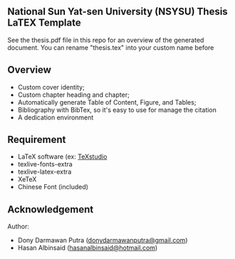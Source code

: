 ## National Sun Yat-sen University (NSYSU) Thesis LaTEX Template
See the thesis.pdf file in this repo for an overview of the generated document. You can rename "thesis.tex" into your custom name before 

## Overview
- Custom cover identity;
- Custom chapter heading and chapter;
- Automatically generate Table of Content, Figure, and Tables;
- Bibliography with BibTex, so it's easy to use for manage the citation
- A dedication environment

## Requirement
- LaTeX software (ex: [TeXstudio](https://www.texstudio.org/)
- texlive-fonts-extra 
- texlive-latex-extra
- XeTeX
- Chinese Font  (included)

## Acknowledgement
Author:
* Dony Darmawan Putra (donydarmawanputra@gmail.com) 
* Hasan Albinsaid (hasanalbinsaid@hotmail.com)
